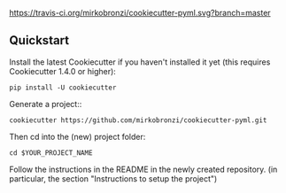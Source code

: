 https://travis-ci.org/mirkobronzi/cookiecutter-pyml.svg?branch=master

Quickstart
----------

Install the latest Cookiecutter if you haven't installed it yet (this requires
Cookiecutter 1.4.0 or higher):

    pip install -U cookiecutter

Generate a project::

    cookiecutter https://github.com/mirkobronzi/cookiecutter-pyml.git

Then cd into the (new) project folder:

    cd $YOUR_PROJECT_NAME

Follow the instructions in the README in the newly created repository.
(in particular, the section "Instructions to setup the project")
